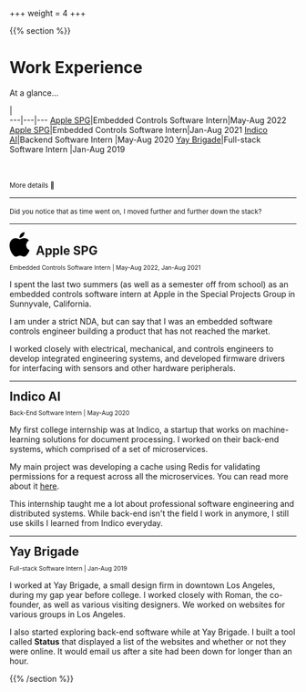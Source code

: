 +++
weight = 4
+++

{{% section %}}

# Work Experience

At a glance...

   |   
---|---|---
[Apple SPG]|Embedded Controls Software Intern|May-Aug 2022
[Apple SPG]|Embedded Controls Software Intern|Jan-Aug 2021
[Indico AI]|Backend Software Intern          |May-Aug 2020
[Yay Brigade]|Full-stack Software Intern     |Jan-Aug 2019

[Apple SPG]: https://apple.com
[Indico AI]: https://indico.io
[Yay Brigade]: https://yaybrigade.com

<br />

<small>More details 🔽</small>

---

<small>Did you notice that as time went on, I moved further and further down the
stack?</small>

---

<div>
<img style="display: inline; vertical-align: text-bottom; border: none; box-shadow: none; margin: 0 0.5em 0 0;" src="/apple.png"
width="7%"/>
<h2 style="display: inline">Apple SPG</h2>

<p style="font-size: .75em">Embedded Controls Software Intern | May-Aug 2022, Jan-Aug 2021</p>
</div>

I spent the last two summers (as well as a semester off from school) as an
embedded controls software intern at Apple in the Special Projects Group in
Sunnyvale, California.

I am under a strict NDA, but can say that I was an embedded software controls
engineer building a product that has not reached the market.

I worked closely with electrical, mechanical, and controls engineers to develop
integrated engineering systems, and developed firmware drivers for interfacing
with sensors and other hardware peripherals.

---

<div>
<!-- <img style="display: inline; vertical-align: text-bottom; border: none; box-shadow: none; margin: 0 0.5em 0 0;" src="/apple.png" -->
<!-- width="7%"/> -->
<h2 style="display: inline">Indico AI</h2>

<p style="font-size: .75em">Back-End Software Intern | May-Aug 2020</p>
</div>

My first college internship was at Indico, a startup that works on
machine-learning solutions for document processing. I worked on their back-end
systems, which comprised of a set of microservices.

My main project was developing a cache using Redis for validating permissions
for a request across all the microservices. You can read more about it [here].

[here]: #permission-cache

This internship taught me a lot about professional software engineering and
distributed systems. While back-end isn't the field I work in anymore, I still
use skills I learned from Indico everyday.

---

<div>
<!-- <img style="display: inline; vertical-align: text-bottom; border: none; box-shadow: none; margin: 0 0.5em 0 0;" src="/apple.png" -->
<!-- width="7%"/> -->
<h2 style="display: inline">Yay Brigade</h2>

<p style="font-size: .75em">Full-stack Software Intern | Jan-Aug 2019</p>
</div>

I worked at Yay Brigade, a small design firm in downtown Los Angeles, during my
gap year before college. I worked closely with Roman, the co-founder, as well as
various visiting designers. We worked on websites for various groups in Los
Angeles.

I also started exploring back-end software while at Yay Brigade. I built a tool
called **Status** that displayed a list of the websites and whether or not they
were online. It would email us after a site had been down for longer than an
hour.

{{% /section %}}
